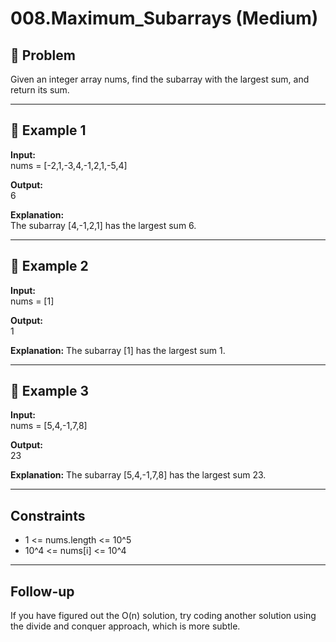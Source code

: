 # 008.Maximum_Subarrays (Medium)

## 📌 Problem
Given an integer array nums, find the subarray with the largest sum, and return its sum.

---

## 🔹 Example 1
**Input:**  
nums = [-2,1,-3,4,-1,2,1,-5,4]

**Output:**  
6

**Explanation:**  
The subarray [4,-1,2,1] has the largest sum 6.

---

## 🔹 Example 2
**Input:**  
nums = [1]

**Output:**  
1

**Explanation:** 
The subarray [1] has the largest sum 1.

---

## 🔹 Example 3
**Input:**  
nums = [5,4,-1,7,8]

**Output:**  
23

**Explanation:** 
 The subarray [5,4,-1,7,8] has the largest sum 23.

--- 
## Constraints
- 1 <= nums.length <= 10^5
- 10^4 <= nums[i] <= 10^4
 
---

## Follow-up
If you have figured out the O(n) solution, try coding another solution using the divide and conquer approach, which is more subtle.
